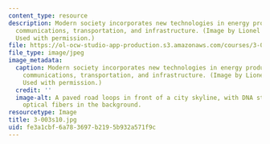 ```yaml
---
content_type: resource
description: Modern society incorporates new technologies in energy production, bioengineering,
  communications, transportation, and infrastructure. (Image by Lionel Kimerling.
  Used with permission.)
file: https://ol-ocw-studio-app-production.s3.amazonaws.com/courses/3-003-principles-of-engineering-practice-spring-2010/fe3a1cbf6a783697b2195b932a571f9c_3-003s10.jpg
file_type: image/jpeg
image_metadata:
  caption: Modern society incorporates new technologies in energy production, bioengineering,
    communications, transportation, and infrastructure. (Image by Lionel Kimerling.
    Used with permission.)
  credit: ''
  image-alt: A paved road loops in front of a city skyline, with DNA strands and glowing
    optical fibers in the background.
resourcetype: Image
title: 3-003s10.jpg
uid: fe3a1cbf-6a78-3697-b219-5b932a571f9c
---
```

